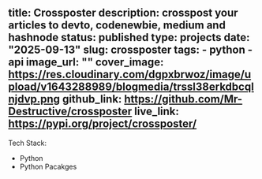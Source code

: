 title: Crossposter
description: crosspost your articles to devto, codenewbie, medium and hashnode
status: published
type: projects
date: "2025-09-13"
slug: crossposter
tags:
    - python
    - api
image_url: ""
cover_image: https://res.cloudinary.com/dgpxbrwoz/image/upload/v1643288989/blogmedia/trssl38erkdbcqlnjdvp.png
github_link: https://github.com/Mr-Destructive/crossposter
live_link: https://pypi.org/project/crossposter/
---

Tech Stack:
- Python
- Python Pacakges

